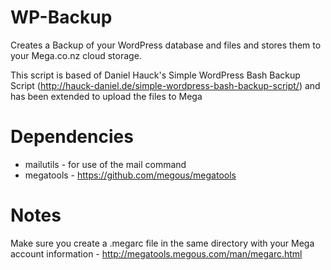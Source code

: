 # WP-Backup
Creates a Backup of your WordPress database and files and stores them to your Mega.co.nz cloud storage.

This script is based of Daniel Hauck's Simple WordPress Bash Backup Script (http://hauck-daniel.de/simple-wordpress-bash-backup-script/) and has been extended to upload the files to Mega

# Dependencies
* mailutils - for use of the mail command
* megatools - https://github.com/megous/megatools

# Notes
Make sure you create a .megarc file in the same directory with your Mega account information - http://megatools.megous.com/man/megarc.html
